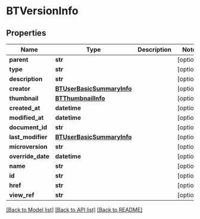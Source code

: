 # BTVersionInfo

## Properties
Name | Type | Description | Notes
------------ | ------------- | ------------- | -------------
**parent** | **str** |  | [optional] 
**type** | **str** |  | [optional] 
**description** | **str** |  | [optional] 
**creator** | [**BTUserBasicSummaryInfo**](BTUserBasicSummaryInfo.md) |  | [optional] 
**thumbnail** | [**BTThumbnailInfo**](BTThumbnailInfo.md) |  | [optional] 
**created_at** | **datetime** |  | [optional] 
**modified_at** | **datetime** |  | [optional] 
**document_id** | **str** |  | [optional] 
**last_modifier** | [**BTUserBasicSummaryInfo**](BTUserBasicSummaryInfo.md) |  | [optional] 
**microversion** | **str** |  | [optional] 
**override_date** | **datetime** |  | [optional] 
**name** | **str** |  | [optional] 
**id** | **str** |  | [optional] 
**href** | **str** |  | [optional] 
**view_ref** | **str** |  | [optional] 

[[Back to Model list]](../README.md#documentation-for-models) [[Back to API list]](../README.md#documentation-for-api-endpoints) [[Back to README]](../README.md)


